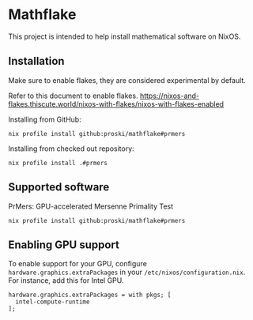 # Mathflake

This project is intended to help install mathematical software on NixOS.

## Installation

Make sure to enable flakes, they are considered experimental by default.

Refer to this document to enable flakes.
<https://nixos-and-flakes.thiscute.world/nixos-with-flakes/nixos-with-flakes-enabled>

Installing from GitHub:

    nix profile install github:proski/mathflake#prmers

Installing from checked out repository:

    nix profile install .#prmers

## Supported software

PrMers: GPU-accelerated Mersenne Primality Test

    nix profile install github:proski/mathflake#prmers

## Enabling GPU support

To enable support for your GPU, configure `hardware.graphics.extraPackages` in
your `/etc/nixos/configuration.nix`. For instance, add this for Intel GPU.

    hardware.graphics.extraPackages = with pkgs; [
      intel-compute-runtime
    ];
